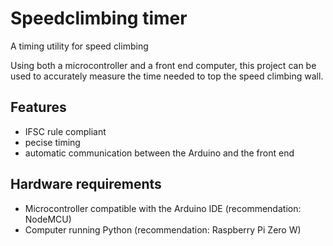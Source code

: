 # Speedclimbing timer
A timing utility for speed climbing

Using both a microcontroller and a front end computer, this project can be used to accurately measure the time needed to top the speed climbing wall.


## Features
- IFSC rule compliant
- pecise timing
- automatic communication between the Arduino and the front end

## Hardware requirements
- Microcontroller compatible with the Arduino IDE (recommendation: NodeMCU)
- Computer running Python (recommendation: Raspberry Pi Zero W)
